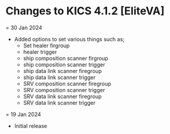 # Changes to KICS 4.1.2 [EliteVA]

= 30 Jan 2024
- Added options to set various things such as;
	- Set healer firgroup
	- healer trigger
	- ship composition scanner firgroup
	- ship composition scanner trigger
	- ship data link scanner firegroup
	- ship data link scanner trigger
	- SRV composition scanner firegroup
	- SRV composition scanner trigger
	- SRV data link scanner firegroup
	- SRV data link scanner trigger

= 19 Jan 2024
- Initial release